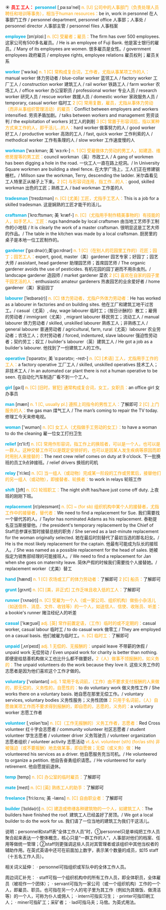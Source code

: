 ☀ <font color="red">**员工 工人：**</font>
<font color="sky blue">**personnel**</font> [͵pə:sə'nel] 
<font color="orange">n. [U] 公司中的人事部门（负责处理人员聘任和培训等事务），相当于human resources：</font>be in, work in personnel 在人事部门工作 / personnel department, personnel office 人事部；人事处 / personnel director 人事部主管 / personnel files 人事档案

<font color="sky blue">**employee**</font> [ɪmˈplɔɪi:]
<font color="orange">n. [C] 受雇者；雇员：</font>The firm has over 500 employees. 这家公司有500多名雇员。/ He is an employee of Fuji Bank. 他是富士银行的雇员。/ Many of its employees are women. 很多雇员是女性。/ government employees 政府雇员 / employee rights, employee relations 雇员权利；雇员关系

<font color="sky blue">**worker**</font> ['wə:kə] 
<font color="orange">n. 1 [C] 常构成复合词，工作者，尤指从事某项工作的人：</font>manual worker 体力劳动者 / blue-collar worker 蓝领工人 / factory worker 工厂工人 / construction worker 建筑工人 / rail worker 铁路工人 / farm worker 农场工人 / office worker 办公室职员 / professional worker 专业人员 / research worker 研究人员 / rescue worker 救援人员 / domestic worker 家政服务人员 / temporary, casual worker 临时工 <font color="orange">2 [C] 常用复数，雇员，尤指从事体力劳动（而非从事组织管理活动）的雇员：</font>Conflict between employers and workers intensified. 劳资矛盾加剧。/ talks between workers and management 劳资谈判 / the exploitation of workers 对工人的剥削 <font color="orange">3 [C] 常置于形容词后，指以某种方式来工作的人，即干活儿…的人：</font>hard worker 做事努力的人 / good worker 好工人 / productive worker 高效的工人 / fast, quick worker 工作利索的人 / methodical worker 工作有条理的人 / slow worker 工作速度慢的人
       
<font color="sky blue">**workman**</font> [ˈwɜ:kmən; 美 ˈwɜ:rk-]
<font color="orange">n. 1 [C] 受雇做体力劳动的男工人，如建造、维修房屋等的男工匠：</font>council workman（英）市政工人 / A gang of workmen has been digging a hole in the road. 一伙工人一直在路上挖洞。/ In University Square workmen are building a steel fence. 在大学广场上，工人们正在修建钢栅栏。/ Millson saw the workman, Terry, descending the ladder. 米尔森看见工人特里正从梯子上下来。<font color="orange">2 [C] 与形容词连用，指工作…的人：</font>good, skilled workman 出色的工匠；熟练工人 / bad workman 工作差的人
           
<font color="sky blue">**tradesman**</font> [ˈtreɪdzmən]
<font color="orange">n. [C] [尤美] 工匠，尤指手工艺人：</font>This is a job for a skilled tradesman. 这是娴熟的工匠才能干的活儿。
           
<font color="sky blue">**craftsman**</font> [ˈkrɑ:ftsmən; 美 ˈkræf-]
<font color="orange">n. [C]（尤指用手制作精美事物的）有技能的人，如手艺人、工匠：</font>rugs handmade by local craftsmen 由当地工艺师手工制作的小地毯 / It is clearly the work of a master craftsman. 很明显这是工艺大师的作品。/ The table in the kitchen was made by a local craftsman. 厨房里的桌子是本地一位工匠制作的。
           
<font color="sky blue">**gardener**</font> [ˈɡɑːdnə(r);美ˈɡɑːrdnər]
<font color="orange">n. 1 [C]（在别人的花园里工作的）花匠；园丁；园艺工人：</font>expert, good, master（美）gardener 园艺专家；好园丁；园艺大师 / assistant, head gardener 助理园艺师；首席园艺师 / The organic gardener avoids the use of pesticides. 有机花园的园丁避而不用杀虫剂。/ landscape gardener 造园师 / market gardener 菜农 <font color="orange">2 [C] 喜欢在自家的园子里干园艺活的人：</font>enthusiastic amateur gardeners 热衷园艺的业余爱好者 / home gardener（美）家庭园丁

<font color="sky blue">**labourer**</font> [ˈleɪbərə(r)]
<font color="orange">n. [C] 体力劳动者，尤指户外体力劳动者：</font>He has worked as a labourer in factories and on building sites. 他在工厂和建筑工地干过苦工。/ casual（尤英）, day, wage labourer 临时工；（按日计酬的）散工；雇佣的劳动者 / immigrant（尤美）, migrant labourer 移民劳工；流动工人 / manual labourer 体力劳动者 / skilled, unskilled labourer 熟练工人；非熟练工人 / general labourer 普通劳动者 / agricultural, farm, rural（尤英）labourer 农业劳动者；农场工人；农村劳动者 / forced, indentured, slave labourer 强迫性劳动者；契约劳工；奴工 / builder's labourer（英）建筑工人 / He got a job as a builder's labourer. 他找到了一份建筑工人的工作。           
           
<font color="sky blue">**operative**</font> [ˈɒpərətɪv; 美 ˈɑ:pərətɪv; -reɪt-]
<font color="orange">n. [C] [术语] 工人，尤指用手工作的工人：</font>a factory operative 工厂工人 / skilled, unskilled operatives 技术工人；非技术工人 / In an automated car plant there is not a human operative to be seen. 在自动化汽车制造厂看不到一个工人。

<font color="sky blue">**girl**</font> [ɡə:l] 
<font color="orange">n. [C] [旧时，冒犯] 通常构成复合词，女工，女职员：</font>an office girl 女办事员

<font color="sky blue">**man**</font> [mæn] 
<font color="orange">n. 1 [C, usually pl.] 遵照上司指令的男性工人：</font>了解即可 <font color="orange">2 [C] 上门服务的人：</font>the gas man 煤气工人 / The man’s coming to repair the TV today. 修理工今天来修电视。

<font color="sky blue">**woman**</font> ['wʊmən] 
<font color="orange">n. [C] 女工人（尤指做手工劳动的女工）：</font>to have a woman to do the cleaning 雇一位女工打扫卫生

<font color="sky blue">**relief**</font> [rɪ'li:f] 
<font color="orange">n. [C] 常用作形容词，指工作上的换班者，可以是一个人，也可以是一群人。这种交替工作可以是既定安排好的，也可以是因某人发生疾病等原因而即时用别人来接替的：</font>The next crew relief comes on duty at 9 o’clock. 下一批换班的员工9点钟接班。/ relief drivers 换班的司机

<font color="sky blue">**relay**</font> ['ri:leɪ] 
<font color="orange">n. [C] 当一组人（或动物）完成某一阶段的工作或劳累后，接替他们的另一组人（或动物），即接替者、轮换者：</font>to work in relays 轮班工作
           
<font color="sky blue">**shift**</font> [ʃɪft]
<font color="orange">n. [C] 轮班职工：</font>The night shift has/have just come off duty. 上夜班的刚刚下班。
            
<font color="sky blue">**replacement**</font> [rɪˈpleɪsmənt]
<font color="orange">n. [C] ~ (for sb) 组织机构中某个人的接替者，尤指工作中的接替者，替代者：</font>We need to find a replacement for Sue. 我们需要找一个替代苏的人。/ Taylor has nominated Adams as his replacement. 泰勒提名亚当斯接替他。/ the president's temporary replacement by the Chief of Staff总参谋长暂时接替总统的职务 / She served as a last-minute replacement for the woman originally selected. 她在最后时刻替代了最初当选的那名妇女。/ He is the most likely replacement for the captain. 他最有可能成为队长的接班人。/ She was named as a possible replacement for the head of sales. 她被指定为销售部经理的可能接班人。/ We need to find a replacement for Jan when she goes on maternity leave. 简休产假的时候我们需要找个人接替她。/ replacement worker（尤美）替工

<font color="sky blue">**hand**</font> [hænd] 
<font color="orange">n. 1 [C] 农场或工厂的体力劳动者：</font>了解即可 <font color="orange">2 [C] 船员：</font>了解即可
           
<font color="sky blue">**grunt**</font> [grʌnt]
<font color="orange">n. [C] [美，非正式] 工作乏味且收入低的工人：</font>了解即可
           
<font color="sky blue">**runner**</font> [ˈrʌnə(r)]
<font color="orange">n. [C] 受雇为一个人（或一家公司、组织机构）做些小杂活儿（如送信件、消息、文件、收钱等）的一个人，如送信人、信使、收账员、听差：</font>a bookie's runner 赌注经纪人的听差

<font color="sky blue">**casual**</font> ['kæӡuəl] 
<font color="orange">adj. [英] 常作前置定语，（工作）临时的或不定期的：</font>casual worker, casual labour 临时工 / to do casual work 做零工 / They are employed on a casual basis. 他们被雇为临时工。<font color="orange">n. [C] 临时工：</font>了解即可
           
<font color="sky blue">**unpaid**</font> [ˌʌnˈpeɪd]
<font color="orange">adj. 1 无偿的、无报酬的：</font>unpaid leave 不带薪的休假 / unpaid work 无偿劳动 / Even unpaid work for charity is better than nothing. 即便是给慈善机构做义工也比什么都不做要好。<font color="orange">2（人）做事不领报酬的，如义务的：</font>The unpaid volunteers do the work because they love it. 这些义务工作的志愿者是因为他们喜欢这个工作才做的。

<font color="sky blue">**voluntary**</font> ['vɒləntərɪ] 
<font color="orange">adj. 1 常用于名词前，（工作）由不要求支付报酬的人来做的，即无偿的，义务性的，自愿性的：</font>to do voluntary work 做义务性工作 / She works there on a voluntary basis. 她自愿在那里无偿工作。/ voluntary services, voluntary bodies 义务性服务；义务性团体 <font color="orange">2 只用于名词前，（人）自愿做某项工作而不要求得到报酬的，即自愿的，志愿的，义务的：</font>a voluntary worker 志愿工作者

<font color="sky blue">**volunteer**</font> [͵vɒlən'tɪə] 
<font color="orange">n. [C]（工作无报酬的）义务工作者，志愿者：</font>Red Cross volunteer 红十字会志愿者 / community volunteer 社区志愿者 / student volunteer 学生志愿者 / volunteer driver 义务驾驶员 / volunteer organization 志愿者组织 / volunteer activity 志愿活动 <font color="orange">vt.＆vi. volunteer (sth) (for/as sth) 非被强迫（或不要报酬）地去做某事，即自愿做；无偿（或义务）做：</font>He volunteered his services as a driver. 他自愿服务充当司机。/ He volunteered to organize a petition. 他自告奋勇组织请愿。/ He volunteered for early retirement. 他自愿提前退休。
           
<font color="sky blue">**temp**</font> [temp]
<font color="orange">n. [C] 办公室的临时雇员：</font>了解即可
           
<font color="sky blue">**mate**</font> [meɪt]
<font color="orange">n. [C] [英] 熟练工人的助手：</font>了解即可
           
<font color="sky blue">**freelance**</font> [ˈfri:lɑ:ns; 美 -læns]
<font color="orange">n. [C] 自由职业者：</font>了解即可
           
<font color="sky blue">**builder**</font> [ˈbɪldə(r)]
<font color="orange">n. [C] 建造或修缮各种建筑物的一个人，如建筑工人：</font>The builders have finished the roof. 建筑工人已经盖好了房顶。/ We got a local builder to do the work for us. 我们请了一位当地的建筑工为我们干这活儿。

说明：personnel和staff表“全体工作人员”时，①personnel只是单纯把工作人员聚合起来表达一个整体概念，核心只是“一群工作的人”，人事部对他们的档案、任用等做统一管理；②staff则更强调这些人员对其管理者或该组织中其他当权者的辅助作用。在英式英语中还可在前面加上数字，表示某个数量的成员，如15 staff（十五名工作人员）。

相关词义延伸：
· personnel可指组织或军队中的全体工作人员。

周边词汇补充：
· staff可指一个组织机构中的所有工作人员，即全体职员，全体雇员（被视作一个团体）；
· servant可指为一家公司（或一个组织机构）工作的一个人，即雇员、职员。也可指在另一个人的宅子里为其工作（例如为其做饭、做清洁等）的一个人，可称为仆人或佣人；
· intern可指实习生；
· printer可指印刷工人；
· miner可指矿工；采矿者；
· lad可指马夫；马倌。为英式用法。
